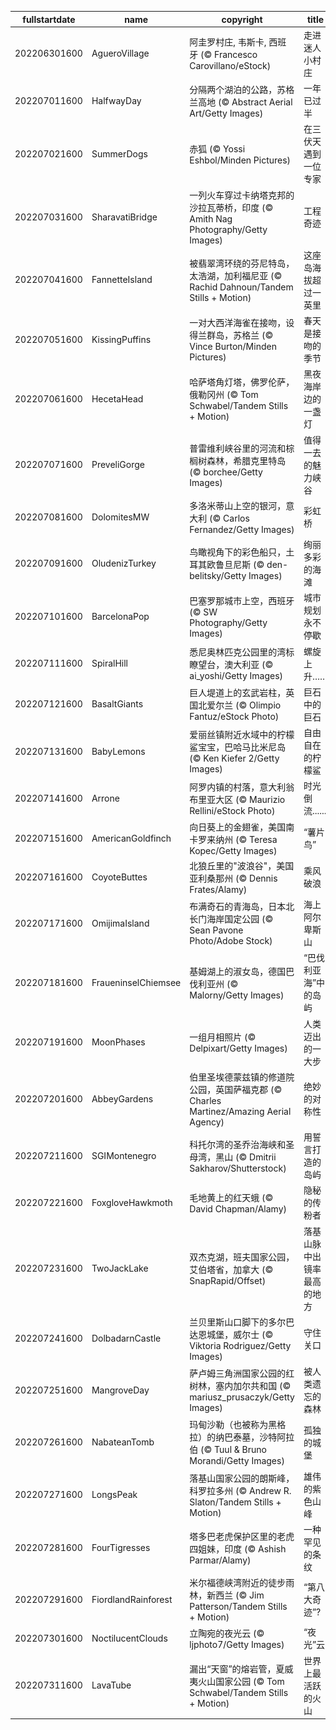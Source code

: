 |fullstartdate|name|copyright|title|image|
|--|--|--|--|--|
202206301600|AgueroVillage|阿圭罗村庄, 韦斯卡, 西班牙 (© Francesco Carovillano/eStock)|走进迷人小村庄|![](/zh-CN/2022/07/202206301600AgueroVillage.jpg)|
202207011600|HalfwayDay|分隔两个湖泊的公路，苏格兰高地 (© Abstract Aerial Art/Getty Images)|一年已过半|![](/zh-CN/2022/07/202207011600HalfwayDay.jpg)|
202207021600|SummerDogs|赤狐 (© Yossi Eshbol/Minden Pictures)|在三伏天遇到一位专家|![](/zh-CN/2022/07/202207021600SummerDogs.jpg)|
202207031600|SharavatiBridge|一列火车穿过卡纳塔克邦的沙拉瓦蒂桥，印度 (© Amith Nag Photography/Getty Images)|工程奇迹|![](/zh-CN/2022/07/202207031600SharavatiBridge.jpg)|
202207041600|FannetteIsland|被翡翠湾环绕的芬尼特岛，太浩湖，加利福尼亚 (© Rachid Dahnoun/Tandem Stills + Motion)|这座岛海拔超过一英里|![](/zh-CN/2022/07/202207041600FannetteIsland.jpg)|
202207051600|KissingPuffins|一对大西洋海雀在接吻，设得兰群岛，苏格兰 (© Vince Burton/Minden Pictures)|春天是接吻的季节|![](/zh-CN/2022/07/202207051600KissingPuffins.jpg)|
202207061600|HecetaHead|哈萨塔角灯塔，佛罗伦萨，俄勒冈州 (© Tom Schwabel/Tandem Stills + Motion)|黑夜海岸边的一盏灯|![](/zh-CN/2022/07/202207061600HecetaHead.jpg)|
202207071600|PreveliGorge|普雷维利峡谷里的河流和棕榈树森林，希腊克里特岛 (© borchee/Getty Images)|值得一去的魅力峡谷|![](/zh-CN/2022/07/202207071600PreveliGorge.jpg)|
202207081600|DolomitesMW|多洛米蒂山上空的银河，意大利 (© Carlos Fernandez/Getty Images)|彩虹桥|![](/zh-CN/2022/07/202207081600DolomitesMW.jpg)|
202207091600|OludenizTurkey|鸟瞰视角下的彩色船只，土耳其欧鲁旦尼斯 (© den-belitsky/Getty Images)|绚丽多彩的海滩|![](/zh-CN/2022/07/202207091600OludenizTurkey.jpg)|
202207101600|BarcelonaPop|巴塞罗那城市上空，西班牙 (© SW Photography/Getty Images)|城市规划永不停歇|![](/zh-CN/2022/07/202207101600BarcelonaPop.jpg)|
202207111600|SpiralHill|悉尼奥林匹克公园里的湾标瞭望台，澳大利亚 (© ai_yoshi/Getty Images)|螺旋上升……|![](/zh-CN/2022/07/202207111600SpiralHill.jpg)|
202207121600|BasaltGiants|巨人堤道上的玄武岩柱，英国北爱尔兰 (© Olimpio Fantuz/eStock Photo)|巨石中的巨石|![](/zh-CN/2022/07/202207121600BasaltGiants.jpg)|
202207131600|BabyLemons|爱丽丝镇附近水域中的柠檬鲨宝宝，巴哈马比米尼岛 (© Ken Kiefer 2/Getty Images)|自由自在的柠檬鲨|![](/zh-CN/2022/07/202207131600BabyLemons.jpg)|
202207141600|Arrone|阿罗内镇的村落，意大利翁布里亚大区 (© Maurizio Rellini/eStock Photo)|时光倒流......|![](/zh-CN/2022/07/202207141600Arrone.jpg)|
202207151600|AmericanGoldfinch|向日葵上的金翅雀，美国南卡罗来纳州 (© Teresa Kopec/Getty Images)|“薯片鸟”|![](/zh-CN/2022/07/202207151600AmericanGoldfinch.jpg)|
202207161600|CoyoteButtes|北狼丘里的"波浪谷"，美国亚利桑那州 (© Dennis Frates/Alamy)|乘风破浪|![](/zh-CN/2022/07/202207161600CoyoteButtes.jpg)|
202207171600|OmijimaIsland|布满奇石的青海岛，日本北长门海岸国定公园 (© Sean Pavone Photo/Adobe Stock)|海上阿尔卑斯山|![](/zh-CN/2022/07/202207171600OmijimaIsland.jpg)|
202207181600|FraueninselChiemsee|基姆湖上的淑女岛，德国巴伐利亚州 (© Malorny/Getty Images)|“巴伐利亚海”中的岛屿|![](/zh-CN/2022/07/202207181600FraueninselChiemsee.jpg)|
202207191600|MoonPhases|一组月相照片 (© Delpixart/Getty Images)|人类迈出的一大步|![](/zh-CN/2022/07/202207191600MoonPhases.jpg)|
202207201600|AbbeyGardens|伯里圣埃德蒙兹镇的修道院公园，英国萨福克郡 (© Charles Martinez/Amazing Aerial Agency)|绝妙的对称性|![](/zh-CN/2022/07/202207201600AbbeyGardens.jpg)|
202207211600|SGIMontenegro|科托尔湾的圣乔治海峡和圣母湾，黑山 (© Dmitrii Sakharov/Shutterstock)|用誓言打造的岛屿|![](/zh-CN/2022/07/202207211600SGIMontenegro.jpg)|
202207221600|FoxgloveHawkmoth|毛地黄上的红天蛾 (© David Chapman/Alamy)|隐秘的传粉者|![](/zh-CN/2022/07/202207221600FoxgloveHawkmoth.jpg)|
202207231600|TwoJackLake|双杰克湖，班夫国家公园，艾伯塔省，加拿大 (© SnapRapid/Offset)|落基山脉中出镜率最高的地方|![](/zh-CN/2022/07/202207231600TwoJackLake.jpg)|
202207241600|DolbadarnCastle|兰贝里斯山口脚下的多尔巴达恩城堡，威尔士 (© Viktoria Rodriguez/Getty Images)|守住关口|![](/zh-CN/2022/07/202207241600DolbadarnCastle.jpg)|
202207251600|MangroveDay|萨卢姆三角洲国家公园的红树林，塞内加尔共和国 (© mariusz_prusaczyk/Getty Images)|被人类遗忘的森林|![](/zh-CN/2022/07/202207251600MangroveDay.jpg)|
202207261600|NabateanTomb|玛甸沙勒（也被称为黑格拉）的纳巴泰墓，沙特阿拉伯 (© Tuul & Bruno Morandi/Getty Images)|孤独的城堡|![](/zh-CN/2022/07/202207261600NabateanTomb.jpg)|
202207271600|LongsPeak|落基山国家公园的朗斯峰，科罗拉多州 (© Andrew R. Slaton/Tandem Stills + Motion)|雄伟的紫色山峰|![](/zh-CN/2022/07/202207271600LongsPeak.jpg)|
202207281600|FourTigresses|塔多巴老虎保护区里的老虎四姐妹，印度 (© Ashish Parmar/Alamy)|一种罕见的条纹|![](/zh-CN/2022/07/202207281600FourTigresses.jpg)|
202207291600|FiordlandRainforest|米尔福德峡湾附近的徒步雨林，新西兰 (© Jim Patterson/Tandem Stills + Motion)|“第八大奇迹”?|![](/zh-CN/2022/07/202207291600FiordlandRainforest.jpg)|
202207301600|NoctilucentClouds|立陶宛的夜光云 (© ljphoto7/Getty Images)|“夜光”云|![](/zh-CN/2022/07/202207301600NoctilucentClouds.jpg)|
202207311600|LavaTube|漏出“天窗”的熔岩管，夏威夷火山国家公园 (© Tom Schwabel/Tandem Stills + Motion)|世界上最活跃的火山|![](/zh-CN/2022/07/202207311600LavaTube.jpg)|
